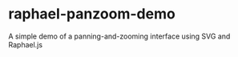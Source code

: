 raphael-panzoom-demo
====================

A simple demo of a panning-and-zooming interface using SVG and Raphael.js
